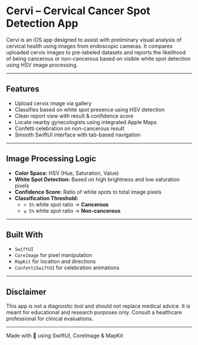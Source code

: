 # Cervi – Cervical Cancer Spot Detection App

Cervi is an iOS app designed to assist with preliminary visual analysis of cervical health using images from endoscopic cameras. It compares uploaded cervix images to pre-labeled datasets and reports the likelihood of being cancerous or non-cancerous based on visible white spot detection using HSV image processing.

---

## Features

- Upload cervix image via gallery
- Classifies based on white spot presence using HSV detection
- Clean report view with result & confidence score
- Locate nearby gynecologists using integrated Apple Maps
- Confetti celebration on non-cancerous result
- Smooth SwiftUI interface with tab-based navigation

---

## Image Processing Logic

- **Color Space:** HSV (Hue, Saturation, Value)
- **White Spot Detection:** Based on high brightness and low saturation pixels
- **Confidence Score:** Ratio of white spots to total image pixels
- **Classification Threshold:**
  - `> 5%` white spot ratio → **Cancerous**
  - `≤ 5%` white spot ratio → **Non-cancerous**

---

## Built With

- `SwiftUI`
- `CoreImage` for pixel manipulation
- `MapKit` for location and directions
- `ConfettiSwiftUI` for celebration animations

---

## Disclaimer
This app is not a diagnostic tool and should not replace medical advice. It is meant for educational and research purposes only. Consult a healthcare professional for clinical evaluations.

---


Made with 💙 using SwiftUI, CoreImage & MapKit

